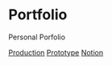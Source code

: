 # Portfolio
Personal Porfolio

[Production](https://portfolio-unbroken2650.vercel.app/)
[Prototype](https://portfolio-git-main-unbroken2650.vercel.app/)
[Notion](https://hyandsh.notion.site/e6497ad9529f46ebb300bc145541dd11)
